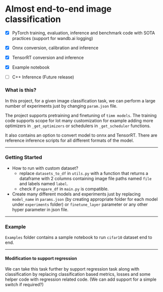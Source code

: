 # Almost end-to-end image classification

- [x] PyTorch training, evaluation, inference and benchmark code with SOTA practices (support for wandb.ai logging)
- [x] Onnx conversion, calibration and inference
- [x] TensorRT conversion and inference
- [x] Example notebook
- [ ] C++ Inference (Future release)



### What is this?

In this project, for a given image classification task, we can perform a large number of experiments just by changing `param.json` file.

The project supports pretraining and finetuning of `timm models`.  The training code supports scope for lot many customization for example adding more optimizers in `_get_optimizers`  or  schedulers in `_get_scheduler` functions.

It also contains an option to convert model to onnx and TensorRT. There are reference inference scripts for all different formats of the model.

----

### Getting Started

- How to run with custom dataset?
  - replace `datasets_to_df` in `utils.py` with a function that returns a dataframe with 2 columns containing image file paths named `file` and labels named `label`.
  - check if `prepare_df` in `main.py` is compatible.
- Create many different models and experiments just by replacing `model_name` in `params.json` (by creating appropriate folder for each model under `experiments` folder) or `finetune_layer` parameter or any other hyper parameter in json file.

-----

### Example

`Examples` folder contains a sample notebook to run `cifar10` dataset end to end.

-----

#### Modification to support regression

We can take this task further by support regression task along with classification by replacing classification based metrics, losses and some helper code with regression related code. (We can add support for a simple switch if required?)

